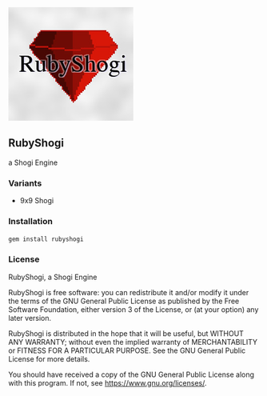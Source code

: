 ![alt text](https://raw.githubusercontent.com/SamuraiDangyo/RubyShogi/master/logo.jpg)

## RubyShogi
a Shogi Engine

### Variants
- 9x9 Shogi

### Installation
```gem install rubyshogi```

### License
RubyShogi, a Shogi Engine

RubyShogi is free software: you can redistribute it and/or modify
it under the terms of the GNU General Public License as published by
the Free Software Foundation, either version 3 of the License, or
(at your option) any later version.

RubyShogi is distributed in the hope that it will be useful,
but WITHOUT ANY WARRANTY; without even the implied warranty of
MERCHANTABILITY or FITNESS FOR A PARTICULAR PURPOSE.  See the
GNU General Public License for more details.

You should have received a copy of the GNU General Public License
along with this program.  If not, see <https://www.gnu.org/licenses/>.
